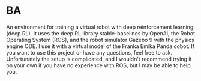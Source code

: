 # BA
An environment for training a virtual robot with deep reinforcement learning (deep RL). It uses the deep RL library stable-baselines by OpenAI, the Robot Operating System (ROS), and the robot simulator Gazebo 9 with the physics engine ODE. I use it with a virtual model of the Franka Emika Panda cobot. If you want to use this project or have any questions, feel free to ask. Unfortunately the setup is complicated, and I wouldn't recommend trying it on your own if you have no experience with ROS, but I may be able to help you.
